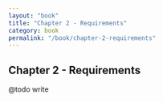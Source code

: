 ```yaml
---
layout: "book"
title: "Chapter 2 - Requirements"
category: book
permalink: "/book/chapter-2-requirements"
---
```

## Chapter 2 - Requirements

@todo write
